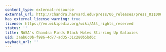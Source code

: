 ```yaml
---
content_type: external-resource
external_url: http://chandra.harvard.edu/press/06_releases/press_011006.html
has_external_license_warning: true
license: https://en.wikipedia.org/wiki/All_rights_reserved
status: ''
title: NASA's Chandra Finds Black Holes Stirring Up Galaxies
uid: 3aab6c0b-f986-4d77-ad35-31c280b5bd6c
wayback_url: ''
---
```

